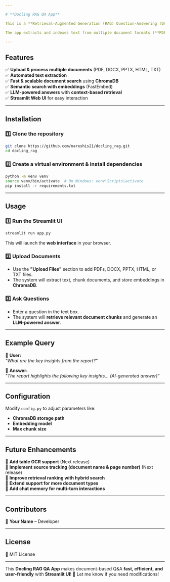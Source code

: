 ```yaml
---

# **Docling RAG QA App**  

This is a **Retrieval-Augmented Generation (RAG) Question-Answering (QA) system** built using **Docling** for document processing, **ChromaDB** for vector storage, and **Streamlit** for a user-friendly web UI.  

The app extracts and indexes text from multiple document formats (**PDF, DOCX, PPTX, HTML, TXT**), allowing users to **upload documents**, **ask questions**, and receive **LLM-generated answers** with **relevant document content.**  

---
```


## **Features**  
✅ **Upload & process multiple documents** (PDF, DOCX, PPTX, HTML, TXT)  
✅ **Automated text extraction**  
✅ **Fast & scalable document search** using **ChromaDB**  
✅ **Semantic search with embeddings** (FastEmbed)  
✅ **LLM-powered answers** with **context-based retrieval**  
✅ **Streamlit Web UI** for easy interaction  

---

## **Installation**  
### **1️⃣ Clone the repository**  
```bash
git clone https://github.com/nareshis21/docling_rag.git
cd docling_rag
```

### **2️⃣ Create a virtual environment & install dependencies**  
```bash
python -m venv venv
source venv/bin/activate  # On Windows: venv\Scripts\activate
pip install -r requirements.txt
```

---

## **Usage**  
### **1️⃣ Run the Streamlit UI**  
```bash
streamlit run app.py
```
This will launch the **web interface** in your browser.  

### **2️⃣ Upload Documents**  
- Use the **"Upload Files"** section to add PDFs, DOCX, PPTX, HTML, or TXT files.  
- The system will extract text, chunk documents, and store embeddings in **ChromaDB**.  

### **3️⃣ Ask Questions**  
- Enter a question in the text box.  
- The system will **retrieve relevant document chunks** and generate an **LLM-powered answer**.  

---

## **Example Query**  
📝 **User:**  
*"What are the key insights from the report?"*  

🤖 **Answer:**  
*"The report highlights the following key insights... (AI-generated answer)"*  

---

## **Configuration**  
Modify `config.py` to adjust parameters like:  
- **ChromaDB storage path**  
- **Embedding model**  
- **Max chunk size**  

---

## **Future Enhancements**  
🚀 **Add table OCR support** (Next release)  
🚀 **Implement source tracking (document name & page number)** (Next release)  
🚀 **Improve retrieval ranking with hybrid search**  
🚀 **Extend support for more document types**  
🚀 **Add chat memory for multi-turn interactions**  

---

## **Contributors**  
👤 **Your Name** – Developer  

---

## **License**  
📜 MIT License  

---

This **Docling RAG QA App** makes document-based Q&A **fast, efficient, and user-friendly** with **Streamlit UI**! 🚀 Let me know if you need modifications!

